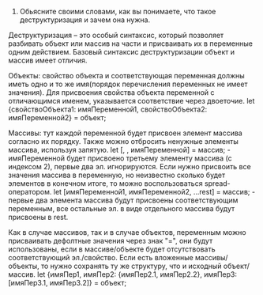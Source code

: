 1. Обьясните своими словами, как вы понимаете, что такое
   деструктуризация и зачем она нужна.

Деструктуризация – это особый синтаксис, который позволяет разбивать
объект или массив на части и присваивать их в переменные одним действием.
Базовый синтаксис деструктуризации объект и массив имеет отличия.

Объекты: свойство объекта и соответствующая переменная должны иметь одно и
то же имя(порядок перечисления переменных не имеет значения). 
Для присвоения свойства объекта переменной с отличающимся именем,
указывается соответствие через двоеточие.
let {свойствоОбъекта1: имяПеременной1, свойствоОбъекта2: имяПеременной2} = объект;

Массивы: тут каждой переменной будет присвоен элемент массива согласно их порядку. 
Также можно отбросить ненужные элементы массива, используя запятую.
let [, , имяПеременной] = массив; - имяПеременной будет присвоено третьему элементу 
массива (с индексом 2), первые два эл. игнорируются.
Если нужно присвоить все значения массива в переменную, но неизвестно сколько будет
элементов в конечном итоге, то можно воспользоваться spread-оператором.
let [имяПеременной1, имяПеременной2, ...rest] = массив; - первые два элемента массива
будут присвоены соответствующим переменным, все остальные эл. в виде отдельного
массива будут присвоены в rest.

Как в случае массивов, так и в случае объектов, переменным можно присваивать
дефолтные значения через знак "=", они будут использованы, если в массиве/объекте
будет отсутствовать соответствующий эл./свойство. Если есть вложенные массивы/объекты,
то нужно сохранять ту же структуру, что и исходный объект/массив.
let {имяПер1, имяПер2: {имяПер2.1, имяПер2.2}, имяПер3: [имяПер3.1, имяПер3.2]} = объект;